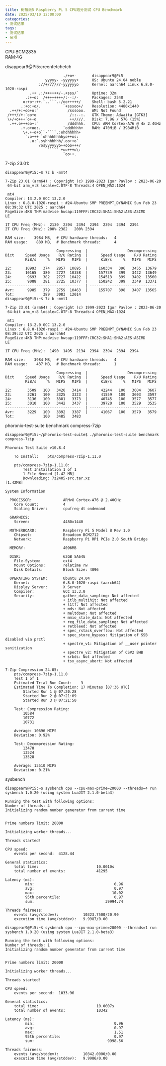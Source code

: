 ```yaml
---
title: 树莓派5 Raspberry Pi 5 CPU跑分测试 CPU Benchmark
date: 2025/03/10 12:00:00
categories:
- 测试结果
tags:
- 测试结果
- 杂项
---
```


CPU:BCM2835  
RAM:4G  

disappear9@Pi5:creenfetchetch  
```
                          ./+o+-       disappear9@Pi5
                  yyyyy- -yyyyyy+      OS: Ubuntu 24.04 noble
               ://+//////-yyyyyyo      Kernel: aarch64 Linux 6.8.0-1020-raspi
           .++ .:/++++++/-.+sss/`      Uptime: 32m
         .:++o:  /++++++++/:--:/-      Packages: 2548
        o:+o+:++.`..```.-/oo+++++/     Shell: bash 5.2.21
       .:+o:+o/.          `+sssoo+/    Resolution: 4480x1440
  .++/+:+oo+o:`             /sssooo.   WM: Not Found
 /+++//+:`oo+o               /::--:.   GTK Theme: Adwaita [GTK3]
 \+/+o+++`o++o               ++////.   Disk: 7.9G / 57G (15%)
  .++.o+++oo+:`             /dddhhh.   CPU: ARM Cortex-A76 @ 4x 2.4GHz
       .+.o+oo:.          `oddhhhh+    RAM: 470MiB / 3984MiB
        \+.++o+o``-````.:ohdhhhhh+
         `:o+++ `ohhhhhhhhyo++os:
           .o:`.syhhhhhhh/.oo++o`
               /osyyyyyyo++ooo+++/
                   ````` +oo+++o\:
                          `oo++.

```

<!--more-->

7-zip 23.01:
```
disappear9@Pi5:~$ 7z b -mmt4

7-Zip 23.01 (arm64) : Copyright (c) 1999-2023 Igor Pavlov : 2023-06-20
 64-bit arm_v:8 locale=C.UTF-8 Threads:4 OPEN_MAX:1024

 mt4
Compiler: 13.2.0 GCC 13.2.0
Linux : 6.8.0-1020-raspi : #24-Ubuntu SMP PREEMPT_DYNAMIC Sun Feb 23 08:39:32 UTC 2025 : aarch64
PageSize:4KB THP:madvise hwcap:119FFF:CRC32:SHA1:SHA2:AES:ASIMD
LE

1T CPU Freq (MHz):  2130  2394  2394  2394  2394  2394  2394
2T CPU Freq (MHz): 200% 2382   200% 2394

RAM size:    3984 MB,  # CPU hardware threads:   4
RAM usage:    889 MB,  # Benchmark threads:      4

                       Compressing  |                  Decompressing
Dict     Speed Usage    R/U Rating  |      Speed Usage    R/U Rating
         KiB/s     %   MIPS   MIPS  |      KiB/s     %   MIPS   MIPS

22:      10993   374   2857  10695  |     160334   396   3455  13679
23:      10165   380   2727  10358  |     157739   399   3422  13649
24:       9693   382   2727  10422  |     154513   399   3402  13560
25:       9088   381   2725  10377  |     150242   399   3349  13371
----------------------------------  | ------------------------------
Avr:      9985   379   2759  10463  |     155707   398   3407  13565
Tot:             389   3083  12014
disappear9@Pi5:~$ 7z b -mmt1

7-Zip 23.01 (arm64) : Copyright (c) 1999-2023 Igor Pavlov : 2023-06-20
 64-bit arm_v:8 locale=C.UTF-8 Threads:4 OPEN_MAX:1024

 mt1
Compiler: 13.2.0 GCC 13.2.0
Linux : 6.8.0-1020-raspi : #24-Ubuntu SMP PREEMPT_DYNAMIC Sun Feb 23 08:39:32 UTC 2025 : aarch64
PageSize:4KB THP:madvise hwcap:119FFF:CRC32:SHA1:SHA2:AES:ASIMD
LE

1T CPU Freq (MHz):  1490  1495  2134  2394  2394  2394  2394

RAM size:    3984 MB,  # CPU hardware threads:   4
RAM usage:    437 MB,  # Benchmark threads:      1

                       Compressing  |                  Decompressing
Dict     Speed Usage    R/U Rating  |      Speed Usage    R/U Rating
         KiB/s     %   MIPS   MIPS  |      KiB/s     %   MIPS   MIPS

22:       3509   100   3420   3414  |      42244   100   3604   3607
23:       3261   100   3325   3323  |      41559   100   3603   3597
24:       3136   100   3381   3373  |      40745   100   3577   3577
25:       3010   100   3442   3437  |      39720   100   3529   3535
----------------------------------  | ------------------------------
Avr:      3229   100   3392   3387  |      41067   100   3579   3579
Tot:             100   3485   3483

```

phoronix-test-suite benchmark compress-7zip
```
disappear9@Pi5:~/phoronix-test-suite$ ./phoronix-test-suite benchmark compress-7zip

Phoronix Test Suite v10.8.4

    To Install:    pts/compress-7zip-1.11.0

    pts/compress-7zip-1.11.0:
        Test Installation 1 of 1
        1 File Needed [1.42 MB]
        Downloading: 7z2405-src.tar.xz                                                                                                                                                                                                                                         [1.42MB]

System Information

  PROCESSOR:              ARMv8 Cortex-A76 @ 2.40GHz
    Core Count:           4
    Scaling Driver:       cpufreq-dt ondemand

  GRAPHICS:
    Screen:               4480x1440

  MOTHERBOARD:            Raspberry Pi 5 Model B Rev 1.0
    Chipset:              Broadcom BCM2712
    Network:              Raspberry Pi RP1 PCIe 2.0 South Bridge

  MEMORY:                 4096MB

  DISK:                   62GB SA64G
    File-System:          ext4
    Mount Options:        relatime rw
    Disk Details:         Block Size: 4096

  OPERATING SYSTEM:       Ubuntu 24.04
    Kernel:               6.8.0-1020-raspi (aarch64)
    Display Server:       X Server
    Compiler:             GCC 13.3.0
    Security:             gather_data_sampling: Not affected
                          + itlb_multihit: Not affected
                          + l1tf: Not affected
                          + mds: Not affected
                          + meltdown: Not affected
                          + mmio_stale_data: Not affected
                          + reg_file_data_sampling: Not affected
                          + retbleed: Not affected
                          + spec_rstack_overflow: Not affected
                          + spec_store_bypass: Mitigation of SSB disabled via prctl
                          + spectre_v1: Mitigation of __user pointer sanitization
                          + spectre_v2: Mitigation of CSV2 BHB
                          + srbds: Not affected
                          + tsx_async_abort: Not affected

7-Zip Compression 24.05:
    pts/compress-7zip-1.11.0
    Test 1 of 1
    Estimated Trial Run Count:    3
    Estimated Time To Completion: 17 Minutes [07:36 UTC]
        Started Run 1 @ 07:20:28
        Started Run 2 @ 07:21:09
        Started Run 3 @ 07:21:50

    Test: Compression Rating:
        10584
        10772
        10731

    Average: 10696 MIPS
    Deviation: 0.92%

    Test: Decompression Rating:
        13478
        13524
        13528

    Average: 13510 MIPS
    Deviation: 0.21%

```

sysbench  
```
disappear9@Pi5:~$ sysbench cpu --cpu-max-prime=20000 --threads=4 run
sysbench 1.0.20 (using system LuaJIT 2.1.0-beta3)

Running the test with following options:
Number of threads: 4
Initializing random number generator from current time


Prime numbers limit: 20000

Initializing worker threads...

Threads started!

CPU speed:
    events per second:  4128.44

General statistics:
    total time:                          10.0010s
    total number of events:              41295

Latency (ms):
         min:                                    0.96
         avg:                                    0.97
         max:                                   10.02
         95th percentile:                        0.97
         sum:                                39994.74

Threads fairness:
    events (avg/stddev):           10323.7500/20.90
    execution time (avg/stddev):   9.9987/0.00

disappear9@Pi5:~$ sysbench cpu --cpu-max-prime=20000 --threads=1 run
sysbench 1.0.20 (using system LuaJIT 2.1.0-beta3)

Running the test with following options:
Number of threads: 1
Initializing random number generator from current time


Prime numbers limit: 20000

Initializing worker threads...

Threads started!

CPU speed:
    events per second:  1033.96

General statistics:
    total time:                          10.0007s
    total number of events:              10342

Latency (ms):
         min:                                    0.96
         avg:                                    0.97
         max:                                    1.51
         95th percentile:                        0.97
         sum:                                 9998.56

Threads fairness:
    events (avg/stddev):           10342.0000/0.00
    execution time (avg/stddev):   9.9986/0.00

```
